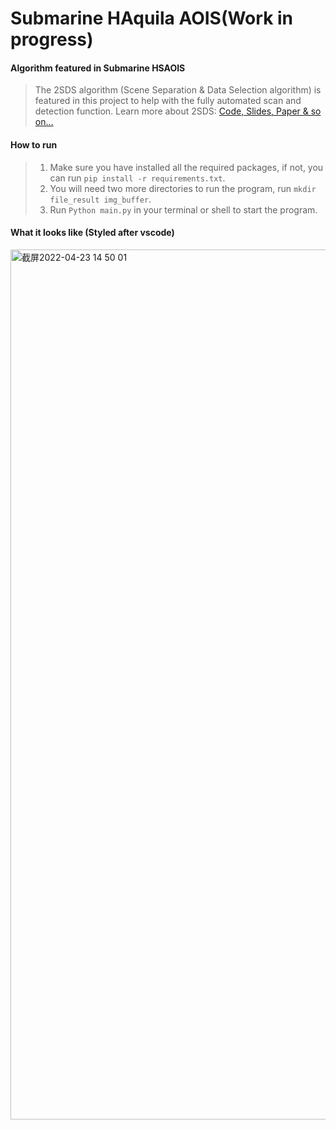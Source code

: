 # Submarine HAquila AOIS(Work in progress)

#### Algorithm featured in Submarine HSAOIS

> The 2SDS algorithm (Scene Separation & Data Selection algorithm) is featured in this project to help with the fully automated scan and detection function. Learn more about 2SDS: [Code, Slides, Paper & so on...](https://github.com/MiracleFactory/MF-Research-2SDS)

#### How to run

> 1. Make sure you have installed all the required packages, if not, you can run `pip install -r requirements.txt`.   
> 2. You will need two more directories to run the program, run `mkdir file_result img_buffer`. 
> 3. Run `Python main.py` in your terminal or shell to start the program.

#### What it looks like (Styled after vscode)

<img width="1392" alt="截屏2022-04-23 14 50 01" src="https://user-images.githubusercontent.com/89094576/164883647-fef7ab7c-a06f-490e-9cc7-fc598ffb108c.png">

